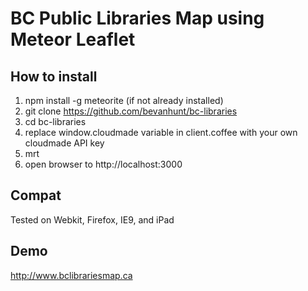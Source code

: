 # BC Public Libraries Map using Meteor Leaflet

## How to install 
1. npm install -g meteorite (if not already installed)
2. git clone https://github.com/bevanhunt/bc-libraries
3. cd bc-libraries
4. replace window.cloudmade variable in client.coffee with your own cloudmade API key
5. mrt
6. open browser to http://localhost:3000

## Compat
Tested on Webkit, Firefox, IE9, and iPad

## Demo
http://www.bclibrariesmap.ca